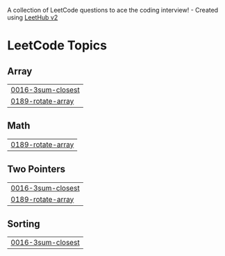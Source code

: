 A collection of LeetCode questions to ace the coding interview! - Created using [LeetHub v2](https://github.com/arunbhardwaj/LeetHub-2.0)
<!---LeetCode Topics Start-->
# LeetCode Topics
## Array
|  |
| ------- |
| [0016-3sum-closest](https://github.com/Guna42/DSA-LEETCODE/tree/master/0016-3sum-closest) |
| [0189-rotate-array](https://github.com/Guna42/DSA-LEETCODE/tree/master/0189-rotate-array) |
## Math
|  |
| ------- |
| [0189-rotate-array](https://github.com/Guna42/DSA-LEETCODE/tree/master/0189-rotate-array) |
## Two Pointers
|  |
| ------- |
| [0016-3sum-closest](https://github.com/Guna42/DSA-LEETCODE/tree/master/0016-3sum-closest) |
| [0189-rotate-array](https://github.com/Guna42/DSA-LEETCODE/tree/master/0189-rotate-array) |
## Sorting
|  |
| ------- |
| [0016-3sum-closest](https://github.com/Guna42/DSA-LEETCODE/tree/master/0016-3sum-closest) |
<!---LeetCode Topics End-->